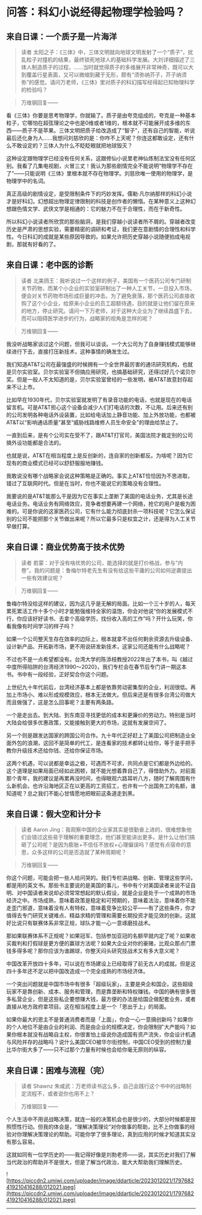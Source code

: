 # 问答：科幻小说经得起物理学检验吗？

## 来自日课：一个质子是一片海洋

> 读者 太阳之子：《三体》中，三体文明就向地球文明发射了一个“质子”，扰乱粒子对撞机的结果，最终锁死地球人的基础科学发展。大刘详细描述了三体人制造质子的过程，……当时就觉得质子的多维展开非常神奇，既可以大到覆盖行星表面，又可以微缩到藏于无形，颇有“须弥纳芥子，芥子纳须弥”的感觉。请问万老师，《三体》里对质子的科幻描写经得起已知物理科学的检验吗？

> 万维钢回复——

看《三体》你要是思考物理学，你就输了。质子是由夸克组成的，夸克是一种基本粒子，它哪怕在超弦理论之中也是0维或者1维的，根本就不可能展开成多维的东西——质子不是苹果。三体文明把质子给改造成了“智子”，还有自己的智能，听说最后还化身为人……我想问刘慈欣的是：你咋不上天呢？你连这都敢设定，还有什么不敢设定的？三体人为什么不眨眨眼就把地球毁灭？

这种设定跟物理学已经没有任何关系，这跟修仙小说里老神仙炼制法宝没有任何区别。我看了几集电视剧，火冒三丈！我认为那些剧情完全不能说明“物理学不存在了”——只能说明《三体》里根本就不存在物理学。刘慈欣唯一使用的物理学，是物理学中的名词。

真正高级的剧情设定，是受限制条件下的巧妙发挥。儒勒·凡尔纳那样的科幻小说才是好科幻。幻想超出物理定律限制的科技是创作者的懒惰。在某种意义上这种幻想跟色情文学、武侠文学是相通的：它的魅力不在于合理性，而在于新奇性。

所以科幻小说读者所欣赏的那些脑洞，是我们穿越小说读者所不屑的。穿越者改变历史是严肃的思想实验，需要精密的调研和考证，我们更在意剧情的合理性和科学性。今日科幻的成就是某些原因导致的。如果允许把历史穿越小说随便拍成电视剧，那就有好看的了。

## 来自日课：老中医的诊断

> 读者 北美鸽王：我听说过一个这样的例子，美国有一个医药公司专门研制关节药物，而某个小企业的实验室研制出了一种人工关节，一旦投入市场，便会对关节药物市场形成巨量的冲击。为了避免衰落，那个医药公司直接收购了这个小企业，给原来小企业的员工超额待遇，目的就是让他们留在原来的地方，停止研究。请问一下万老师，对于这种大企业为了继续昌盛下去，而可以阻碍医学进步的行为，战略家的视角是怎样的呢？

> 万维钢回复——

我没听战略家谈过这个问题，但我可以谈谈。一个大公司为了自身赚钱模式能够继续进行下去，直接打压新技术，这种事情的确发生过。

我们知道AT&T公司在最强盛的时候拥有一个全世界最厉害的通讯研究机构，也就是贝尔实验室。贝尔实验室不但搞应用研究，也搞基础研究，还得过好几个诺贝尔奖。但是一般人不太知道的是，贝尔实验室曾经的一些发明，被AT&T故意封存起来不让上市。

比如早在1930年代，贝尔实验室就发明了有录音功能的电话，也就是现在的电话留言机。可是AT&T担心这个设备会减少人们打电话的次数，不让用。后来还有别的公司发明各种电话外设装置，比如给电话加上静音功能、加上外放功能，也都被AT&T以“影响通话质量”甚至“威胁线路维修人员生命安全”的理由给禁止了。

一直到后来，是有个公司实在受不了，跟AT&T打官司，美国法院才裁定别的公司搞外设功能都是合法的。

也就是说，AT&T在相当程度上是反创新的，连自家的创新都反。为啥呢？因为它现有的商业模式已经可以舒舒服服地赚钱。

我敢说没有哪个战略家会说这种策略是正确的。事实上AT&T恰恰因为不思进取，错过了互联网时代。但是在当时，你也不能说它的策略没有合理性。

我要说的是AT&T能那么干是因为它在事实上垄断了美国的电话业务，尤其是长途电话业务。电话业务有网络效应，竞争者想要再建一个网络，抢它的用户是极为困难的。可是你说的这家医药公司，它有什么能力彻底封杀一项科技呢？它怎么保证别的公司不能把那个关节做出来呢？所以它最多只是权宜之计，还是得为人工关节早做打算。

## 来自日课：商业优势高于技术优势

> 读者 若蒙：对于没有啥优势的公司，能选择的就是打价格战，参与“内卷”。我的问题是：鲁梅尔特老先生有没有给这些平庸的公司如何逆袭提出一些有效建议呢？

> 万维钢回复——

鲁梅尔特没给这样的建议，因为这几乎是无解的局面。比如一个三十岁的人，每天累死累活工作十多个小时才能勉强维持全家的温饱，你会对他说“你的发展模式不行，你应该好好读书、去拿个高级学历，找份收入高的工作”吗？开什么玩笑，你看我像有时间学习的样子吗？

如果一个公司整天生存在效率的边际上，根本就拿不出任何剩余资源去升级设备、设计新产品、开拓新市场，更不用说研发新技术，这家公司还能有什么战略呢？

不过也不是一点希望都没有。台湾大学的陈添枝教授2022年出了本书，叫《越过中度所得陷阱的台湾经济1990～2020》，我们专栏会在春节后专门讲一期这本书。书中有一段经验，正好契合你这个问题。

上世纪九十年代前后，台湾经济基本上都是依靠劳动密集型的企业，利润很低。再加上市场小、难以形成规模效应，根本无法做大。但后来还是有很多台湾公司做大而且做强了，这是怎么回事呢？主要有两条路。

一个是走出去。到大陆、到东南亚寻找更低的成本和更廉价的劳动力。特别是当时大陆会给很多优惠政策，又能接触到更大的市场，这就有发展空间了。

另一个则是跟发达国家的跨国公司合作。九十年代正好赶上了美国公司把制造业全面外包的浪潮，这回不是简单的代工，是连看家的技术都转让给你，等于是手把手教你升级技术还给你钱、还给你保证市场。

这两个机遇，可以说都是幸运之极，可遇而不可求，共同点是它们都是外边给的。这个道理是如果局面已经如此困顿，就不能光想着靠自己了，得借助外力。对前面那个青年，我的建议是再累再没时间，也得眼观六路耳听八方，随时了解周围有什么新机会。也许沿海地区正在以更高的工资招工，也许有一个出国务工的名额，谁知道呢？总之我们不能心甘情愿地把眼前这条道走到黑。

## 来自日课：假大空和计分卡

> 读者 Aaron Jing：我观察中国的企业家其实是很勤奋上进的，很难想象他们会错过这些易于理解的重要理念，他们甚至能讲出更多。是什么让他们搞砸了公司呢？是因为膨胀+不信任不放权+心理偏误吗？感觉有点宿命的意思，众多这样的公司是否造就了某种周期呢？

> 万维钢回复——

你这个问题，可能会把一些人给问哭的。我们专栏讲战略、创新、管理这些学问，都是用的英文书。那些书主要说的是美国的事儿，书中有个对美国读者来说不证自明、对中国读者来说却必须常常想起的默认假设，就是企业是处于一个成熟的市场经济之中。市场成熟，意味着政策是稳定和可预期的，意味着法治，意味着你不能走歪门邪道，意味着没有人有特权，意味着竞争比较公平——有了这些条件，你才值得去专门研究关键难点、精益求精的管理和需要长期投资才能见效的创新。这就好比说只有联赛体系非常正规，球队才能一心一意琢磨技战术。

那如果联赛体系不正规呢？如果冠军、包括参加亚冠的名额早就内定了呢？如果收买裁判和打假球是更方便的赢球方法呢？如果大企业对你的豪赌，比观众那点门票钱多得多呢？那你应该为谁踢球，你整天闷头研究技战术又有多大意义呢？

中国改革开放四十多年，可以说在市场建设上已经取得了前无古人的成就。但是这四十多年还不足以把中国改造成一个完全成熟的市场经济体。

一个突出问题就是中国市场中有很多「超级玩家」，主要是央企和国企。这些超级玩家不是靠创新、成本、服务和管理，而是靠垄断和特权赚钱。中国的确有很多很多私营企业，但是这些私企要想赚大钱，最方便的办法是给国企做配套业务，或者直接从地方政府拿项目。这在相当程度上是一个「恩出于上」的局面。

如果你最大的恩主不是普通消费者而是「上面」，你会一心一意搞创新吗？如果你的个人地位不是由企业的利润、而是由企业的规模决定，你会限制扩大产能吗？如果你根本就没有战略自主权，你很害怕上级说你造成国有资产流失，你会设计机遇与风险并存的战略吗？说什么美国CEO被华尔街控制，中国CEO受到的控制力量比华尔街大多了——只不过那个力量有时候也会给你毫无原则的纵容。

## 来自日课：困难与流程（完）

> 读者 Shawnz 朱咸武：万老师读书这么多，自己会践行这个书中的战略制定流程不，或者说你也用不上？

> 万维钢回复——

个人生活中不用说战略决策，就连一般的决策机会也是很少的，大部分时候都是按照惯性行动。但我的体会是，“理解决策理论”对你做事的帮助，比不上你做事的经验对你理解决策理论的帮助。可能你学了很多理论，真到应用的时候才知道其实没有那么容易。

这就如同有一位学历史的——我记得好像是刘勃老师——说，其实历史对我们了解当代政治的帮助并不是很大，但是了解当代政治，能大大帮助我们理解历史。

![https://piccdn2.umiwi.com/uploader/image/ddarticle/2023012021/1797682419210416288/012021.jpeg](https://piccdn2.umiwi.com/uploader/image/ddarticle/2023012021/1797682419210416288/012021.jpeg)

---
